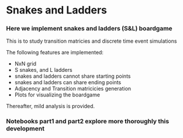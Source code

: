 # Snakes and Ladders

### Here we implement snakes and ladders (S&L) boardgame
This is to study transition matricies and discrete time event simulations

The following features are implemented:
* NxN grid
* S snakes, and L ladders
* snakes and ladders cannot share starting points
* snakes and ladders can share ending points
* Adjacency and Transition matricicies generation
* Plots for visualizing the boardgame

Thereafter, mild analysis is provided.

### Notebooks part1 and part2 explore more thoroughly this development

